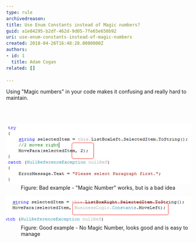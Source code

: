 ```yaml
---
type: rule
archivedreason: 
title: Use Enum Constants instead of Magic numbers?
guid: a1e84295-b2df-462d-9d05-7fe65e650b92
uri: use-enum-constants-instead-of-magic-numbers
created: 2018-04-26T16:48:28.0000000Z
authors:
- id: 1
  title: Adam Cogan
related: []

---
```



<p class="ssw15-rteElement-P">Using "Magic numbers" in your code makes it confusing and really hard to maintain.​​​<br></p>
<br><excerpt class='endintro'></excerpt><br>
<dl class="badImage"><dt><img src="MagicNumberBad.jpg" alt="MagicNumberBad.jpg" />​</dt><dd>Figure: Bad example - "Magic Number" works, but is a bad idea</dd></dl><dl class="goodImage"><dt><img src="MagicNumberGood.jpg" alt="MagicNumberGood.jpg" /></dt><dd>Figure: Good example - No Magic Number, looks good and is easy to manage​<br></dd></dl>


